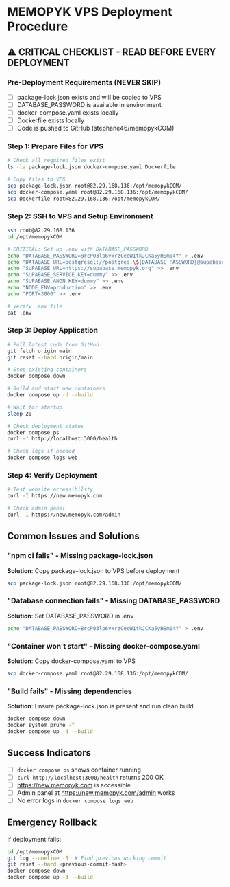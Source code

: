 # MEMOPYK VPS Deployment Procedure

## ⚠️ CRITICAL CHECKLIST - READ BEFORE EVERY DEPLOYMENT

### Pre-Deployment Requirements (NEVER SKIP)
- [ ] package-lock.json exists and will be copied to VPS
- [ ] DATABASE_PASSWORD is available in environment
- [ ] docker-compose.yaml exists locally
- [ ] Dockerfile exists locally
- [ ] Code is pushed to GitHub (stephane46/memopykCOM)

### Step 1: Prepare Files for VPS
```bash
# Check all required files exist
ls -la package-lock.json docker-compose.yaml Dockerfile

# Copy files to VPS
scp package-lock.json root@82.29.168.136:/opt/memopykCOM/
scp docker-compose.yaml root@82.29.168.136:/opt/memopykCOM/
scp Dockerfile root@82.29.168.136:/opt/memopykCOM/
```

### Step 2: SSH to VPS and Setup Environment
```bash
ssh root@82.29.168.136
cd /opt/memopykCOM

# CRITICAL: Set up .env with DATABASE_PASSWORD
echo "DATABASE_PASSWORD=8rcP03lp6vxrzCeeW1tkJCKa5yHSm04Y" > .env
echo "DATABASE_URL=postgresql://postgres:\${DATABASE_PASSWORD}@supabase.memopyk.org:5432/postgres" >> .env
echo "SUPABASE_URL=https://supabase.memopyk.org" >> .env
echo "SUPABASE_SERVICE_KEY=dummy" >> .env
echo "SUPABASE_ANON_KEY=dummy" >> .env
echo "NODE_ENV=production" >> .env
echo "PORT=3000" >> .env

# Verify .env file
cat .env
```

### Step 3: Deploy Application
```bash
# Pull latest code from GitHub
git fetch origin main
git reset --hard origin/main

# Stop existing containers
docker compose down

# Build and start new containers
docker compose up -d --build

# Wait for startup
sleep 20

# Check deployment status
docker compose ps
curl -f http://localhost:3000/health

# Check logs if needed
docker compose logs web
```

### Step 4: Verify Deployment
```bash
# Test website accessibility
curl -I https://new.memopyk.com

# Check admin panel
curl -I https://new.memopyk.com/admin
```

## Common Issues and Solutions

### "npm ci fails" - Missing package-lock.json
**Solution**: Copy package-lock.json to VPS before deployment
```bash
scp package-lock.json root@82.29.168.136:/opt/memopykCOM/
```

### "Database connection fails" - Missing DATABASE_PASSWORD
**Solution**: Set DATABASE_PASSWORD in .env
```bash
echo "DATABASE_PASSWORD=8rcP03lp6vxrzCeeW1tkJCKa5yHSm04Y" > .env
```

### "Container won't start" - Missing docker-compose.yaml
**Solution**: Copy docker-compose.yaml to VPS
```bash
scp docker-compose.yaml root@82.29.168.136:/opt/memopykCOM/
```

### "Build fails" - Missing dependencies
**Solution**: Ensure package-lock.json is present and run clean build
```bash
docker compose down
docker system prune -f
docker compose up -d --build
```

## Success Indicators
- [ ] `docker compose ps` shows container running
- [ ] `curl http://localhost:3000/health` returns 200 OK
- [ ] https://new.memopyk.com is accessible
- [ ] Admin panel at https://new.memopyk.com/admin works
- [ ] No error logs in `docker compose logs web`

## Emergency Rollback
If deployment fails:
```bash
cd /opt/memopykCOM
git log --oneline -5  # Find previous working commit
git reset --hard <previous-commit-hash>
docker compose down
docker compose up -d --build
```